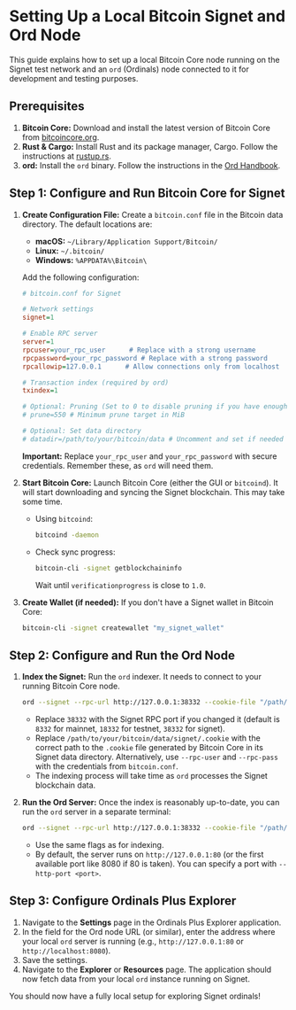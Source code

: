# Setting Up a Local Bitcoin Signet and Ord Node

This guide explains how to set up a local Bitcoin Core node running on the Signet test network and an `ord` (Ordinals) node connected to it for development and testing purposes.

## Prerequisites

1.  **Bitcoin Core:** Download and install the latest version of Bitcoin Core from [bitcoincore.org](https://bitcoincore.org/en/download/).
2.  **Rust & Cargo:** Install Rust and its package manager, Cargo. Follow the instructions at [rustup.rs](https://rustup.rs/).
3.  **ord:** Install the `ord` binary. Follow the instructions in the [Ord Handbook](https://docs.ordinals.com/guides/installing.html).

## Step 1: Configure and Run Bitcoin Core for Signet

1.  **Create Configuration File:** Create a `bitcoin.conf` file in the Bitcoin data directory. The default locations are:
    *   **macOS:** `~/Library/Application Support/Bitcoin/`
    *   **Linux:** `~/.bitcoin/`
    *   **Windows:** `%APPDATA%\Bitcoin\`

    Add the following configuration:

    ```ini
    # bitcoin.conf for Signet

    # Network settings
    signet=1

    # Enable RPC server
    server=1
    rpcuser=your_rpc_user      # Replace with a strong username
    rpcpassword=your_rpc_password # Replace with a strong password
    rpcallowip=127.0.0.1      # Allow connections only from localhost

    # Transaction index (required by ord)
    txindex=1

    # Optional: Pruning (Set to 0 to disable pruning if you have enough disk space)
    # prune=550 # Minimum prune target in MiB

    # Optional: Set data directory
    # datadir=/path/to/your/bitcoin/data # Uncomment and set if needed
    ```

    **Important:** Replace `your_rpc_user` and `your_rpc_password` with secure credentials. Remember these, as `ord` will need them.

2.  **Start Bitcoin Core:** Launch Bitcoin Core (either the GUI or `bitcoind`). It will start downloading and syncing the Signet blockchain. This may take some time.

    *   Using `bitcoind`:
        ```bash
        bitcoind -daemon
        ```
    *   Check sync progress:
        ```bash
        bitcoin-cli -signet getblockchaininfo
        ```
        Wait until `verificationprogress` is close to `1.0`.

3.  **Create Wallet (if needed):** If you don't have a Signet wallet in Bitcoin Core:
    ```bash
    bitcoin-cli -signet createwallet "my_signet_wallet"
    ```

## Step 2: Configure and Run the Ord Node

1.  **Index the Signet:** Run the `ord` indexer. It needs to connect to your running Bitcoin Core node.
    ```bash
    ord --signet --rpc-url http://127.0.0.1:38332 --cookie-file "/path/to/your/bitcoin/data/signet/.cookie" index run
    ```
    *   Replace `38332` with the Signet RPC port if you changed it (default is `8332` for mainnet, `18332` for testnet, `38332` for signet).
    *   Replace `/path/to/your/bitcoin/data/signet/.cookie` with the correct path to the `.cookie` file generated by Bitcoin Core in its Signet data directory. Alternatively, use `--rpc-user` and `--rpc-pass` with the credentials from `bitcoin.conf`.
    *   The indexing process will take time as `ord` processes the Signet blockchain data.

2.  **Run the Ord Server:** Once the index is reasonably up-to-date, you can run the `ord` server in a separate terminal:
    ```bash
    ord --signet --rpc-url http://127.0.0.1:38332 --cookie-file "/path/to/your/bitcoin/data/signet/.cookie" server run
    ```
    *   Use the same flags as for indexing.
    *   By default, the server runs on `http://127.0.0.1:80` (or the first available port like 8080 if 80 is taken). You can specify a port with `--http-port <port>`.

## Step 3: Configure Ordinals Plus Explorer

1.  Navigate to the **Settings** page in the Ordinals Plus Explorer application.
2.  In the field for the Ord node URL (or similar), enter the address where your local `ord` server is running (e.g., `http://127.0.0.1:80` or `http://localhost:8080`).
3.  Save the settings.
4.  Navigate to the **Explorer** or **Resources** page. The application should now fetch data from your local `ord` instance running on Signet.

You should now have a fully local setup for exploring Signet ordinals! 